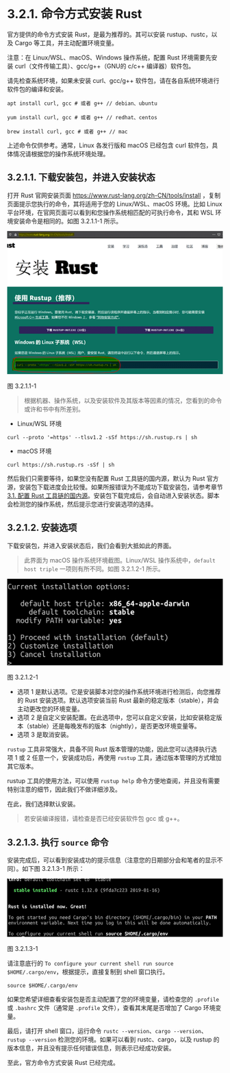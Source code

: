 # 3.2.1. 命令方式安装 Rust

官方提供的命令方式安装 Rust，是最为推荐的。其可以安装 rustup、rustc，以及 Cargo 等工具，并主动配置环境变量。

<div class="warning">

注意：在 Linux/WSL、macOS、Windows 操作系统，配置 Rust 环境需要先安装 curl（文件传输工具）、gcc/g++（GNU的 c/c++ 编译器）软件包。

</div>

请先检查系统环境，如果未安装 curl、gcc/g++ 软件包，请在各自系统环境进行软件包的编译和安装。

``` shell
apt install curl, gcc # 或者 g++ // debian、ubuntu

yum install curl, gcc # 或者 g++ // redhat、centos

brew install curl, gcc # 或者 g++ // mac
```

上述命令仅供参考。通常，Linux 各发行版和 macOS 已经包含 curl 软件包，具体情况请根据您的操作系统环境处理。

## 3.2.1.1. 下载安装包，并进入安装状态

打开 Rust 官网安装页面 https://www.rust-lang.org/zh-CN/tools/install ，复制页面提示您执行的命令，其将适用于您的 Linux/WSL、macOS 环境。比如 Linux 平台环境，在官网页面可以看到和您操作系统相匹配的可执行命令，其和 WSL 环境安装命令是相同的。如图 3.2.1.1-1 所示。

![官网提示命令](../../css/env/3.2.1.1-1-install-linux.png)

图 3.2.1.1-1

> 根据机器、操作系统，以及安装软件及其版本等因素的情况，您看到的命令或许和书中有所差别。

- Linux/WSL 环境

``` shell
curl --proto '=https' --tlsv1.2 -sSf https://sh.rustup.rs | sh
```

- macOS 环境

``` shell
curl https://sh.rustup.rs -sSf | sh
```

然后我们只需要等待，如果您没有配置 Rust 工具链的国内源，默认为 Rust 官方源，安装包下载进度会比较慢。如果所报错误为不能成功下载安装包，请参考章节 [3.1. 配置 Rust 工具链的国内源](../3.1-rust-toolchain-cn.md)。安装包下载完成后，会自动进入安装状态。脚本会检测您的操作系统，然后提示您进行安装选项的选择。

## 3.2.1.2. 安装选项

下载安装包，并进入安装状态后，我们会看到大抵如此的界面。

> 此界面为 macOS 操作系统环境截图。Linux/WSL 操作系统中，`default host triple` 一项则有所不同。如图 3.2.1.2-1 所示。

![安装选项](../../css/env/3.2.1.2-1-options.jpg)

图 3.2.1.2-1

- 选项 1 是默认选项。它是安装脚本对您的操作系统环境进行检测后，向您推荐的 Rust 安装选项。默认选项安装当前 Rust 最新的稳定版本（stable），并会主动更改您的环境变量。
- 选项 2 是自定义安装配置。在此选项中，您可以自定义安装，比如安装稳定版本（stable）还是每晚发布的版本（nightly），是否更改环境变量等。
- 选项 3 是取消安装。

`rustup` 工具非常强大，具备不同 Rust 版本管理的功能，因此您可以选择执行选项 1 或 2 任意一个，安装成功后，再使用 `rustup` 工具，通过版本管理的方式增加其它版本。

rustup 工具的使用方法，可以使用 `rustup help` 命令方便地查阅，并且没有需要特别注意的细节，因此我们不做详细涉及。

在此，我们选择默认安装。

> 若安装编译报错，请检查是否已经安装软件包 gcc 或 g++。

## 3.2.1.3. 执行 `source` 命令

安装完成后，可以看到安装成功的提示信息（注意您的日期部分会和笔者的显示不同）。如下图 3.2.1.3-1 所示：

![安装成功](../../css/env/3.2.1.3-1-installed.jpg)

图 3.2.1.3-1

请注意底行的 `To configure your current shell run source $HOME/.cargo/env`，根据提示，直接复制到 shell 窗口执行。

``` shell
source $HOME/.cargo/env
```

如果您希望详细查看安装包是否主动配置了您的环境变量，请检查您的 `.profile` 或 `.bashrc` 文件（通常是 `.profile` 文件），查看其末尾是否增加了 Cargo 环境变量。

最后，请打开 shell 窗口，运行命令 `rustc --version`、`cargo --version`、`rustup --version` 检测您的环境。如果可以看到 rustc、cargo，以及 rustup 的版本信息，并且没有提示任何错误信息，则表示已经成功安装。

至此，官方命令方式安装 Rust 已经完成。
